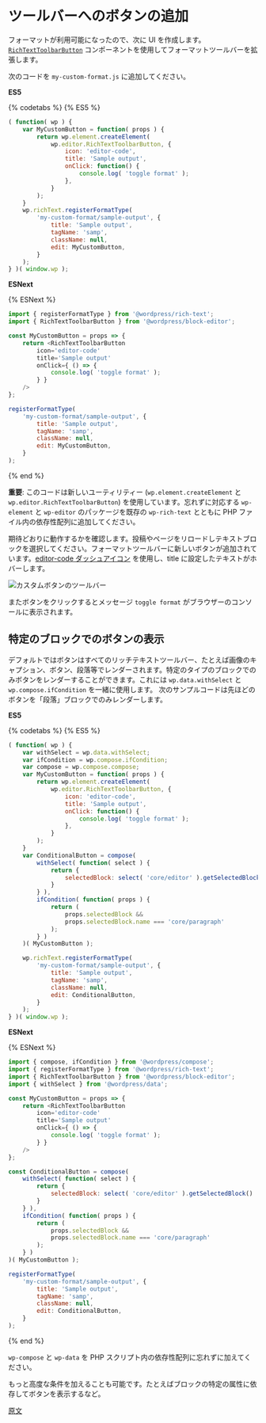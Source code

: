 <!-- 
# Add a Button to the Toolbar
 -->
# ツールバーへのボタンの追加

<!-- 
Now that the format is available, the next step is to surface it to the UI. You can make use of the [`RichTextToolbarButton`](https://github.com/WordPress/gutenberg/tree/HEAD/packages/block-editor/src/components/rich-text#richtexttoolbarbutton) component to extend the format toolbar.

Paste this code in `my-custom-format.js`:
 -->
フォーマットが利用可能になったので、次に UI を作成します。[`RichTextToolbarButton`](https://github.com/WordPress/gutenberg/tree/HEAD/packages/block-editor/src/components/rich-text#richtexttoolbarbutton) コンポーネントを使用してフォーマットツールバーを拡張します。

次のコードを `my-custom-format.js` に追加してください。

**ES5**

{% codetabs %}
{% ES5 %}
```js
( function( wp ) {
	var MyCustomButton = function( props ) {
		return wp.element.createElement(
			wp.editor.RichTextToolbarButton, {
				icon: 'editor-code',
				title: 'Sample output',
				onClick: function() {
					console.log( 'toggle format' );
				},
			}
		);
	}
	wp.richText.registerFormatType(
		'my-custom-format/sample-output', {
			title: 'Sample output',
			tagName: 'samp',
			className: null,
			edit: MyCustomButton,
		}
	);
} )( window.wp );
```

**ESNext**

{% ESNext %}
```js
import { registerFormatType } from '@wordpress/rich-text';
import { RichTextToolbarButton } from '@wordpress/block-editor';

const MyCustomButton = props => {
	return <RichTextToolbarButton
		icon='editor-code'
		title='Sample output'
		onClick={ () => {
			console.log( 'toggle format' );
		} }
	/>
};

registerFormatType(
	'my-custom-format/sample-output', {
		title: 'Sample output',
		tagName: 'samp',
		className: null,
		edit: MyCustomButton,
	}
);
```
{% end %}
<!-- 
**Important**: note that this code is using two new utilities (`wp.element.createElement`, and `wp.editor.RichTextToolbarButton`) so don't forget adding the corresponding `wp-element` and `wp-editor` packages to the dependencies array in the PHP file along with the existing `wp-rich-text`.
-->
**重要**: このコードは新しいユーティリティー (`wp.element.createElement` と `wp.editor.RichTextToolbarButton`) を使用しています。忘れずに対応する `wp-element` と `wp-editor` のパッケージを既存の `wp-rich-text` とともに PHP ファイル内の依存性配列に追加してください。

<!--
Let's check that everything is working as expected. Reload the post/page and select a text block. Make sure that the new button was added to the format toolbar, it uses the [editor-code dashicon](https://developer.wordpress.org/resource/dashicons/#editor-code), and the hover text is what you set in the title:

![Toolbar with custom button](https://raw.githubusercontent.com/WordPress/gutenberg/HEAD/docs/assets/toolbar-with-custom-button.png)
 -->
期待どおりに動作するかを確認します。投稿やページをリロードしテキストブロックを選択してください。フォーマットツールバーに新しいボタンが追加されています。[editor-code ダッシュアイコン](https://developer.wordpress.org/resource/dashicons/#editor-code) を使用し、title に設定したテキストがホバーします。

![カスタムボタンのツールバー](https://raw.githubusercontent.com/WordPress/gutenberg/HEAD/docs/designers-developers/assets/toolbar-with-custom-button.png)

<!-- 
You may also want to check that upon clicking the button the `toggle format` message is shown in your browser's console.
 -->
またボタンをクリックするとメッセージ `toggle format` がブラウザーのコンソールに表示されます。

<!-- 
## Show the button only for specific blocks

By default, the button is rendered on every rich text toolbar (image captions, buttons, paragraphs, etc).
It is possible to render the button only on blocks of a certain type by using `wp.data.withSelect` together with `wp.compose.ifCondition`.
The following sample code renders the previously shown button only on Paragraph blocks:
 -->

## 特定のブロックでのボタンの表示

デフォルトではボタンはすべてのリッチテキストツールバー、たとえば画像のキャプション、ボタン、段落等でレンダーされます。特定のタイプのブロックでのみボタンをレンダーすることができます。これには `wp.data.withSelect` と `wp.compose.ifCondition` を一緒に使用します。
次のサンプルコードは先ほどのボタンを「段落」ブロックでのみレンダーします。

**ES5**

{% codetabs %}
{% ES5 %}
```js
( function( wp ) {
	var withSelect = wp.data.withSelect;
	var ifCondition = wp.compose.ifCondition;
	var compose = wp.compose.compose;
	var MyCustomButton = function( props ) {
		return wp.element.createElement(
			wp.editor.RichTextToolbarButton, {
				icon: 'editor-code',
				title: 'Sample output',
				onClick: function() {
					console.log( 'toggle format' );
				},
			}
		);
	}
	var ConditionalButton = compose(
		withSelect( function( select ) {
			return {
				selectedBlock: select( 'core/editor' ).getSelectedBlock()
			}
		} ),
		ifCondition( function( props ) {
			return (
				props.selectedBlock &&
				props.selectedBlock.name === 'core/paragraph'
			);
		} )
	)( MyCustomButton );

	wp.richText.registerFormatType(
		'my-custom-format/sample-output', {
			title: 'Sample output',
			tagName: 'samp',
			className: null,
			edit: ConditionalButton,
		}
	);
} )( window.wp );
```

**ESNext**

{% ESNext %}
```js
import { compose, ifCondition } from '@wordpress/compose';
import { registerFormatType } from '@wordpress/rich-text';
import { RichTextToolbarButton } from '@wordpress/block-editor';
import { withSelect } from '@wordpress/data';

const MyCustomButton = props => {
	return <RichTextToolbarButton
		icon='editor-code'
		title='Sample output'
		onClick={ () => {
			console.log( 'toggle format' );
		} }
	/>
};

const ConditionalButton = compose(
	withSelect( function( select ) {
		return {
			selectedBlock: select( 'core/editor' ).getSelectedBlock()
		}
	} ),
	ifCondition( function( props ) {
		return (
			props.selectedBlock &&
			props.selectedBlock.name === 'core/paragraph'
		);
	} )
)( MyCustomButton );

registerFormatType(
	'my-custom-format/sample-output', {
		title: 'Sample output',
		tagName: 'samp',
		className: null,
		edit: ConditionalButton,
	}
);
```
{% end %}
<!-- 
Don't forget adding `wp-compose` and `wp-data` to the dependencies array in the PHP script.

More advanced conditions can be used, e.g., only render the button depending on specific attributes of the block.
 -->

`wp-compose` と `wp-data` を PHP スクリプト内の依存性配列に忘れずに加えてください。

もっと高度な条件を加えることも可能です。たとえばブロックの特定の属性に依存してボタンを表示するなど。

[原文](https://github.com/WordPress/gutenberg/blob/HEAD/docs/designers-developers/developers/tutorials/format-api/2-toolbar-button.md)
